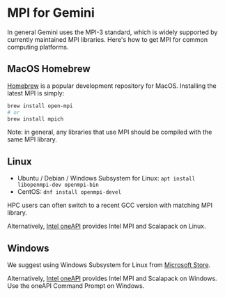 # MPI for Gemini

In general Gemini uses the MPI-3 standard, which is widely supported by currently maintained MPI libraries.
Here's how to get MPI for common computing platforms.

## MacOS Homebrew

[Homebrew](https://brew.sh)
is a popular development repository for MacOS.
Installing the latest MPI is simply:

```sh
brew install open-mpi
# or
brew install mpich
```

Note: in general, any libraries that use MPI should be compiled with the same MPI library.

## Linux

* Ubuntu / Debian / Windows Subsystem for Linux: `apt install libopenmpi-dev openmpi-bin`
* CentOS: `dnf install openmpi-devel`

HPC users can often switch to a recent GCC version with matching MPI library.

Alternatively, [Intel oneAPI](./Linux_intel_oneapi.md)
provides Intel MPI and Scalapack on Linux.

## Windows

We suggest using Windows Subsystem for Linux from [Microsoft Store](https://apps.microsoft.com/store/detail/ubuntu-22041-lts/9PN20MSR04DW).

Alternatively,
[Intel oneAPI](./Windows_intel_oneapi.md)
provides Intel MPI and Scalapack on Windows.
Use the oneAPI Command Prompt on Windows.
